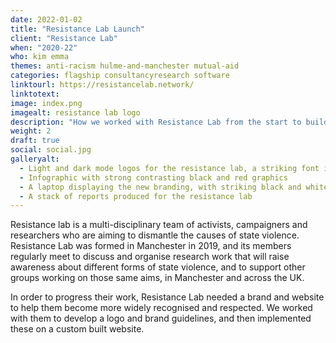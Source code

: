 ```yaml
---
date: 2022-01-02
title: "Resistance Lab Launch"
client: "Resistance Lab"
when: "2020-22"
who: kim emma
themes: anti-racism hulme-and-manchester mutual-aid
categories: flagship consultancyresearch software
linktourl: https://resistancelab.network/
linktotext:
image: index.png
imagealt: resistance lab logo
description: "How we worked with Resistance Lab from the start to build their first website and support them with branding and design"
weight: 2
draft: true
social: social.jpg
galleryalt:
  - Light and dark mode logos for the resistance lab, a striking font in black and red or white and red against a white or black background
  - Infographic with strong contrasting black and red graphics
  - A laptop displaying the new branding, with striking black and white design against a red grid background
  - A stack of reports produced for the resistance lab
---
```


Resistance lab is a multi-disciplinary team of activists, campaigners and researchers who are aiming to dismantle the causes of state violence. Resistance Lab was formed in Manchester in 2019, and its members regularly meet to discuss and organise research work that will raise awareness about different forms of state violence, and to support other groups working on those same aims, in Manchester and across the UK.

In order to progress their work, Resistance Lab needed a brand and website to help them become more widely recognised and respected. We worked with them to develop a logo and brand guidelines, and then implemented these on a custom built website.
